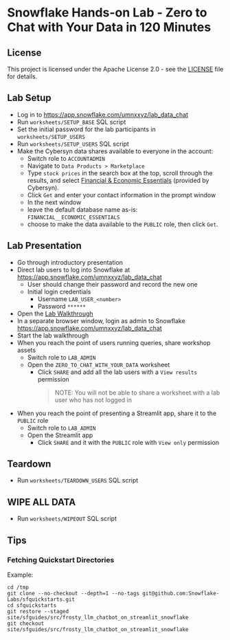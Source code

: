 # Snowflake Hands-on Lab - Zero to Chat with Your Data in 120 Minutes #

## License
This project is licensed under the Apache License 2.0 - see the [LICENSE](LICENSE) file for details.

## Lab Setup ##
* Log in to https://app.snowflake.com/umnxxyz/lab_data_chat
* Run `worksheets/SETUP_BASE` SQL script
* Set the initial password for the lab participants in `worksheets/SETUP_USERS`
* Run `worksheets/SETUP_USERS` SQL script
* Make the Cybersyn data shares available to everyone in the account:
  * Switch role to `ACCOUNTADMIN`
  * Navigate to `Data Products > Marketplace`
  * Type `stock prices` in the search box at the top, scroll through the results, and select [Financial & Economic Essentials](https://app.snowflake.com/marketplace/listing/GZTSZAS2KF7/) (provided by Cybersyn).
  * Click `Get` and enter your contact information in the prompt window
  * In the next window
  * leave the default database name as-is: `FINANCIAL__ECONOMIC_ESSENTIALS`
  * choose to make the data available to the `PUBLIC` role, then click `Get`.

## Lab Presentation ##
* Go through introductory presentation
* Direct lab users to log into Snowflake at https://app.snowflake.com/umnxxyz/lab_data_chat
  * User should change their password and record the new one
  * Initial login credentials
    * Username `LAB_USER_<number>`
    * Password `******`
* Open the [Lab Walkthrough](https://github.com/Infostrux-Solutions/snowflake-hol-zero-to-chat-with-your-data/blob/main/zero_to_chat_with_your_data/zero_to_chat_with_your_data.md)
* In a separate browser window, login as admin to Snowflake https://app.snowflake.com/umnxxyz/lab_data_chat
* Start the lab walkthrough
* When you reach the point of users running queries, share workshop assets
  * Switch role to `LAB_ADMIN`
  * Open the `ZERO_TO_CHAT_WITH_YOUR_DATA` worksheet
    * Click `SHARE` and add all the lab users with a `View results` permission
      > NOTE: You will not be able to share a worksheet with a lab user who has not logged in
* When you reach the point of presenting a Streamlit app, share it to the `PUBLIC` role
  * Switch role to `LAB_ADMIN`
  * Open the Streamlit app
    * Click `SHARE` and it with the `PUBLIC` role with `View only` permission

## Teardown ##
* Run `worksheets/TEARDOWN_USERS` SQL script

## WIPE ALL DATA ##
* Run `worksheets/WIPEOUT` SQL script

## Tips ##

### Fetching Quickstart Directories ###
Example:
```shell
cd /tmp
git clone --no-checkout --depth=1 --no-tags git@github.com:Snowflake-Labs/sfquickstarts.git
cd sfquickstarts
git restore --staged site/sfguides/src/frosty_llm_chatbot_on_streamlit_snowflake
git checkout site/sfguides/src/frosty_llm_chatbot_on_streamlit_snowflake
```
